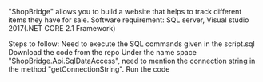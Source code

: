 "ShopBridge" allows you to build a website that helps to track different items they have for sale.
Software requirement: SQL server, Visual studio 2017(.NET CORE 2.1 Framework)

Steps to follow:
Need to execute the SQL commands given in the script.sql
Download the code from the repo
Under the name space "ShopBridge.Api.SqlDataAccess", need to mention the connection string in the method "getConnectionString".
Run the code

